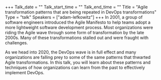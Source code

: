 +++
Talk_date = ""
Talk_start_time = ""
Talk_end_time = ""
Title = "Agile transformation patterns that are being repeated in DevOps transformations"
Type = "talk"
Speakers = ["adam-lefkowitz"]
+++
In 2001, a group of software engineers introduced the Agile Manifesto to help teams adopt a more lightweight software development process.   Most organizations were riding the Agile wave through some form of transformation by the late 2000s.  Many of these transformations stalled out and were fraught with challenges.  

As we head into 2020, the DevOps wave is in full effect and many organizations are falling prey to some of the same patterns that thwarted Agile transformations.  In this talk, you will learn about these patterns and techniques of how organizations can learn from the past to effectively implement DevOps.  
